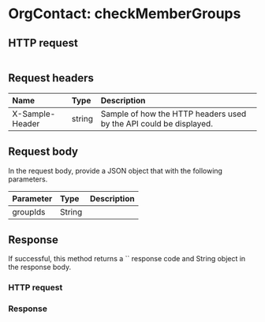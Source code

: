 # OrgContact: checkMemberGroups


## HTTP request
```http

```
## Request headers
| Name       | Type | Description|
|:-----------|:------|:----------|
| X-Sample-Header  | string  | Sample of how the HTTP headers used by the API could be displayed.|

## Request body
In the request body, provide a JSON object that with the following parameters.

| Parameter	   | Type	|Description|
|:---------------|:--------|:-----------|
|groupIds|String||

## Response
If successful, this method returns a `` response code and String object in the response body.
### HTTP request
### Response
